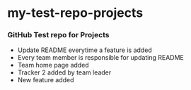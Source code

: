 # my-test-repo-projects
### GitHub Test repo for Projects
* Update README everytime a feature is added
* Every team member is responsible for updating README
* Team home page added
* Tracker 2 added by team leader
* New feature added